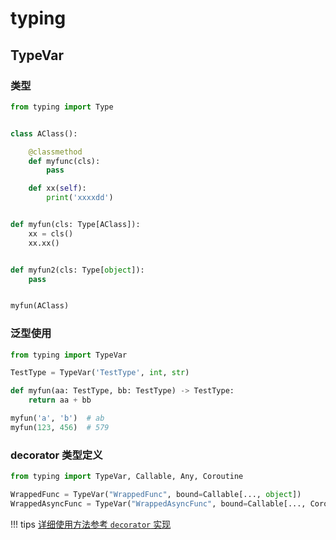 # typing


## TypeVar


### 类型

``` py linenums="1"
from typing import Type


class AClass():

    @classmethod
    def myfunc(cls):
        pass

    def xx(self):
        print('xxxxdd')


def myfun(cls: Type[AClass]):
    xx = cls()
    xx.xx()


def myfun2(cls: Type[object]):
    pass


myfun(AClass)
```



### 泛型使用

``` py linenums="1"
from typing import TypeVar

TestType = TypeVar('TestType', int, str)

def myfun(aa: TestType, bb: TestType) -> TestType:
    return aa + bb

myfun('a', 'b')  # ab
myfun(123, 456)  # 579
```

### decorator 类型定义

``` py linenums="1"
from typing import TypeVar, Callable, Any, Coroutine

WrappedFunc = TypeVar("WrappedFunc", bound=Callable[..., object])
WrappedAsyncFunc = TypeVar("WrappedAsyncFunc", bound=Callable[..., Coroutine[Any, Any, object]])
```

!!! tips
    [详细使用方法参考 `decorator` 实现](decorator.md#typing-类型返回)
